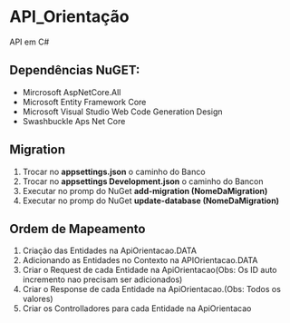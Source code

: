 # API_Orientação
API em C#

<h2>Dependências NuGET:</h2>
<ul>
  <li>Mircrosoft AspNetCore.All</li>
  <li>Microsoft Entity Framework Core</li>
  <li>Microsoft Visual Studio Web Code Generation Design</li>
  <li>Swashbuckle Aps Net Core</li>
</ul>

<h2>Migration</h2>
<ol>
  <li>Trocar no <b>appsettings.json</b> o caminho do Banco</li>
  <li>Trocar no <b>appsettings Development.json</b> o caminho do Bancon</li>
  <li>Executar no promp do NuGet <b>add-migration (NomeDaMigration)</b></li>
  <li>Executar no promp do NuGet <b>update-database (NomeDaMigration)</b></li>
</ol>
    
<h2>Ordem de Mapeamento</h2>
<ol>
  <li>Criação das Entidades na ApiOrientacao.DATA</li>
  <li>Adicionando as Entidades no Contexto na APIOrientacao.DATA</li>
  <li>Criar o Request de cada Entidade na ApiOrientacao(Obs: Os ID auto incremento nao precisam ser adicionados)</li>
  <li>Criar o Response de cada Entidade na ApiOrientacao.(Obs: Todos os valores)</li>
  <li>Criar os Controlladores para cada Entidade na ApiOrientacao</li>
</ol>
